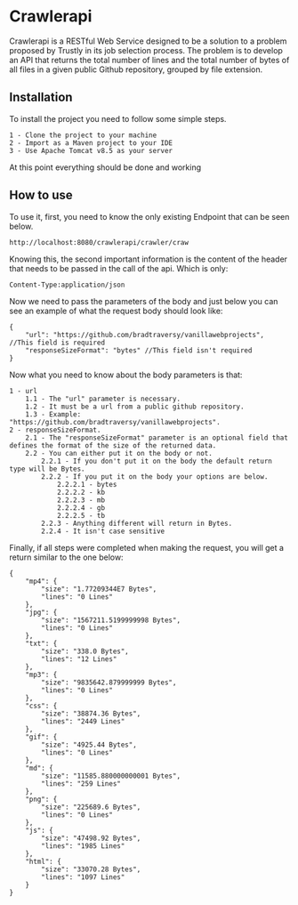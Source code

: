 # Crawlerapi

Crawlerapi is a RESTful Web Service designed to be a solution to a problem proposed by Trustly in its job selection process.
The problem is to develop an API that returns the total number of lines and the total number of bytes of all files in a given public Github repository, grouped by file extension.

## Installation

To install the project you need to follow some simple steps.

```
1 - Clone the project to your machine
2 - Import as a Maven project to your IDE
3 - Use Apache Tomcat v8.5 as your server
```

At this point everything should be done and working

## How to use

To use it, first, you need to know the only existing Endpoint that can be seen below.

```
http://localhost:8080/crawlerapi/crawler/craw
```

Knowing this, the second important information is the content of the header that needs to be passed in the call of the api. Which is only:

```
Content-Type:application/json
```

Now we need to pass the parameters of the body and just below you can see an example of what the request body should look like:

```
{
    "url": "https://github.com/bradtraversy/vanillawebprojects", //This field is required
    "responseSizeFormat": "bytes" //This field isn't required
}
```

Now what you need to know about the body parameters is that:

```
1 - url
    1.1 - The "url" parameter is necessary.
    1.2 - It must be a url from a public github repository.
    1.3 - Example: "https://github.com/bradtraversy/vanillawebprojects".
2 - responseSizeFormat.
    2.1 - The "responseSizeFormat" parameter is an optional field that defines the format of the size of the returned data.
    2.2 - You can either put it on the body or not.
        2.2.1 - If you don't put it on the body the default return type will be Bytes.
        2.2.2 - If you put it on the body your options are below.
            2.2.2.1 - bytes
            2.2.2.2 - kb
            2.2.2.3 - mb
            2.2.2.4 - gb
            2.2.2.5 - tb
        2.2.3 - Anything different will return in Bytes.
        2.2.4 - It isn't case sensitive
```

Finally, if all steps were completed when making the request, you will get a return similar to the one below:

```
{
    "mp4": {
        "size": "1.77209344E7 Bytes",
        "lines": "0 Lines"
    },
    "jpg": {
        "size": "1567211.5199999998 Bytes",
        "lines": "0 Lines"
    },
    "txt": {
        "size": "338.0 Bytes",
        "lines": "12 Lines"
    },
    "mp3": {
        "size": "9835642.879999999 Bytes",
        "lines": "0 Lines"
    },
    "css": {
        "size": "38874.36 Bytes",
        "lines": "2449 Lines"
    },
    "gif": {
        "size": "4925.44 Bytes",
        "lines": "0 Lines"
    },
    "md": {
        "size": "11585.880000000001 Bytes",
        "lines": "259 Lines"
    },
    "png": {
        "size": "225689.6 Bytes",
        "lines": "0 Lines"
    },
    "js": {
        "size": "47498.92 Bytes",
        "lines": "1985 Lines"
    },
    "html": {
        "size": "33070.28 Bytes",
        "lines": "1097 Lines"
    }
}
```